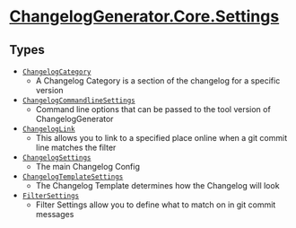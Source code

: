 # [ChangelogGenerator.Core.Settings](./README.md)

## Types

- [`ChangelogCategory`](./ChangelogCategory.md)
	- A Changelog Category is a section of the changelog for a specific version
- [`ChangelogCommandlineSettings`](./ChangelogCommandlineSettings.md)
	- Command line options that can be passed to the tool version of ChangelogGenerator
- [`ChangelogLink`](./ChangelogLink.md)
	- This allows you to link to a specified place online when a git commit line matches the filter
- [`ChangelogSettings`](./ChangelogSettings.md)
	- The main Changelog Config
- [`ChangelogTemplateSettings`](./ChangelogTemplateSettings.md)
	- The Changelog Template determines how the Changelog will look
- [`FilterSettings`](./FilterSettings.md)
	- Filter Settings allow you to define what to match on in git commit messages

